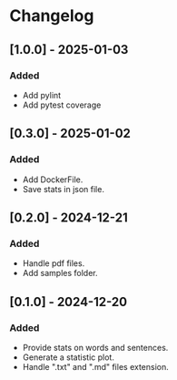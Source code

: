 # Changelog

## [1.0.0] - 2025-01-03
### Added
- Add pylint
- Add pytest coverage

## [0.3.0] - 2025-01-02
### Added
- Add DockerFile.
- Save stats in json file.

## [0.2.0] - 2024-12-21
### Added
- Handle pdf files.
- Add samples folder.

## [0.1.0] - 2024-12-20
### Added
- Provide stats on words and sentences.
- Generate a statistic plot.
- Handle ".txt" and ".md" files extension.